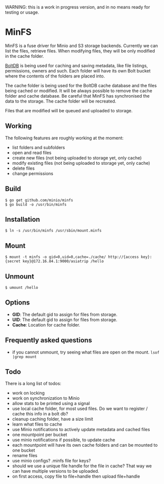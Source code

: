 WARNING: this is a work in progress version, and in no means ready for testing or usage.

# MinFS
MinFS is a fuse driver for Minio and S3 storage backends. Currently we can list the files, retrieve files. When modifying files, they will be only modified in the cache folder.

[BoltDB](https://github.com/boltdb/bolt) is being used for caching and saving metadata, like file listings, permissions, owners and such. Each folder will have its own Bolt bucket where the contents of the folders are placed into.

The cache folder is being used for the BoltDB cache database and the files being cached or modified. It will be always possible to remove the cache folder and cache database. Be careful that MinFS has synchronised the data to the storage. The cache folder will be recreated.

Files that are modified will be queued and uploaded to storage.

## Working

The following features are roughly working at the moment:

* list folders and subfolders
* open and read files
* create new files (not being uploaded to storage yet, only cache)
* modify existing files (not being uploaded to storage yet, only cache)
* delete files
* change permissions

## Build

```
$ go get github.com/minio/minfs
$ go build -o /usr/bin/minfs
```

## Installation

```
$ ln -s /usr/bin/minfs /usr/sbin/mount.minfs
```

## Mount

```
$ mount -t minfs -o gid=0,uid=0,cache=./cache/ http://{access key}:{secret key}@172.16.84.1:9000/asiatrip /hello
```

## Unmount

```
$ umount /hello
```

## Options

* **GID**: The default gid to assign for files from storage.
* **UID**: The default gid to assign for files from storage.
* **Cache**: Location for cache folder.


## Frequently asked questions

* if you cannot unmount, try seeing what files are open on the mount. `lsof |grep mount`


## Todo

There is a long list of todos:

* work on locking
* work on synchronization to Minio
* allow stats to be printed using a signal
* use local cache folder, for most used files. Do we want to register / cache this info in a bolt db?
* cleanup caching folder, have a size limit
* learn what files to cache
* use Minio notifications to actively update metadata and cached files
* one mountpoint per bucket
* use minio notifications if possible, to update cache
* each mountpoint will have its own cache folders and can be mounted to one bucket
* rename files
* use minio configs? .minfs file for keys?
* should we use a unique file handle for the file in cache? That way we can have multiple versions to be uploaded.
* on first access, copy file to file+handle then upload file+handle
